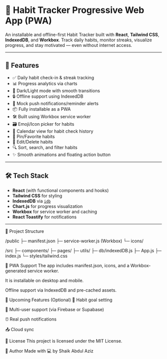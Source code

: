 # 🌱 Habit Tracker Progressive Web App (PWA)

An installable and offline-first Habit Tracker built with **React**, **Tailwind CSS**, **IndexedDB**, and **Workbox**. Track daily habits, monitor streaks, visualize progress, and stay motivated — even without internet access.

---

## 📌 Features

- ✅ Daily habit check-in & streak tracking  
- 📊 Progress analytics via charts  
- 🌙 Dark/Light mode with smooth transitions  
- 🔒 Offline support using IndexedDB  
- 🧠 Mock push notifications/reminder alerts  
- 📦 Fully installable as a PWA  
- 🛠 Built using Workbox service worker  
- 🗃 Emoji/Icon picker for habits  
- 📅 Calendar view for habit check history  
- 🌟 Pin/Favorite habits  
- 🧹 Edit/Delete habits  
- 🔍 Sort, search, and filter habits  
- ✨ Smooth animations and floating action button

---

## 🛠 Tech Stack

- **React** (with functional components and hooks)
- **Tailwind CSS** for styling
- **IndexedDB** via [`idb`](https://www.npmjs.com/package/idb)
- **Chart.js** for progress visualization
- **Workbox** for service worker and caching
- **React Toastify** for notifications

---
📁 Project Structure

/public
  ├─ manifest.json
  ├─ service-worker.js (Workbox)
  └─ icons/
  
/src
  ├─ components/
  ├─ pages/
  ├─ utils/
  ├─ db/indexedDB.js
  ├─ App.js
  ├─ index.js
  └─ styles/tailwind.css

  📱 PWA Support
The app includes manifest.json, icons, and a Workbox-generated service worker.

It is installable on desktop and mobile.

Offline support via IndexedDB and pre-cached assets.

📆 Upcoming Features (Optional)
🎯 Habit goal setting

👥 Multi-user support (via Firebase or Supabase)

⏰ Real push notifications

📤 Cloud sync

📃 License
This project is licensed under the MIT License.

🙌 Author
Made with 💻 by Shaik Abdul Aziz
